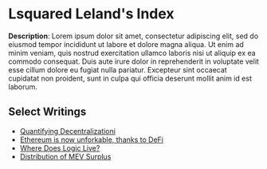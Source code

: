 # Lsquared Leland's Index

**Description**: Lorem ipsum dolor sit amet, consectetur adipiscing elit, sed do eiusmod tempor incididunt ut labore et dolore magna aliqua. Ut enim ad minim veniam, quis nostrud exercitation ullamco laboris nisi ut aliquip ex ea commodo consequat. Duis aute irure dolor in reprehenderit in voluptate velit esse cillum dolore eu fugiat nulla pariatur. Excepteur sint occaecat cupidatat non proident, sunt in culpa qui officia deserunt mollit anim id est laborum.

## Select Writings
*   [Quantifying Decentralizationi](https://news.earn.com/quantifying-decentralization-e39db233c28e)
*   [Ethereum is now unforkable, thanks to DeFi](https://medium.com/dragonfly-research/ethereum-is-now-unforkable-thanks-to-defi-9818b967738f)
*   [Where Does Logic Live?](https://mirror.xyz/lsquaredleland.eth/IDZSv5ALHHtJEAG84drV_6LLgCck2FfgiDKlF-C9RsM)
*   [Distribution of MEV Surplus](https://www.galaxy.com/insights/perspectives/distribution-of-mev-surplus/)
